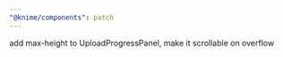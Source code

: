 ```yaml
---
"@knime/components": patch
---
```


add max-height to UploadProgressPanel, make it scrollable on overflow
